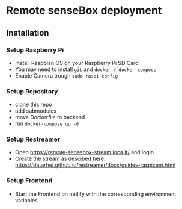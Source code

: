 # Remote senseBox deployment

## Installation
### Setup Raspberry Pi
- Install Raspbian OS on your Raspberry Pi SD Card
- You may need to install `git` and `docker / docker-compose`
- Enable Camera trough `sudo raspi-config`

### Setup Repository
- clone this repo
- add submodules
- move Dockerfile to backend
- run `docker-compose up -d`

### Setup Restreamer
- Open https://remote-sensebox-stream.loca.lt/ and login
- Create the stream as descibed here: https://datarhei.github.io/restreamer/docs/guides-raspicam.html

### Setup Frontend
- Start the Frontend on netlify with the corresponding environment variables